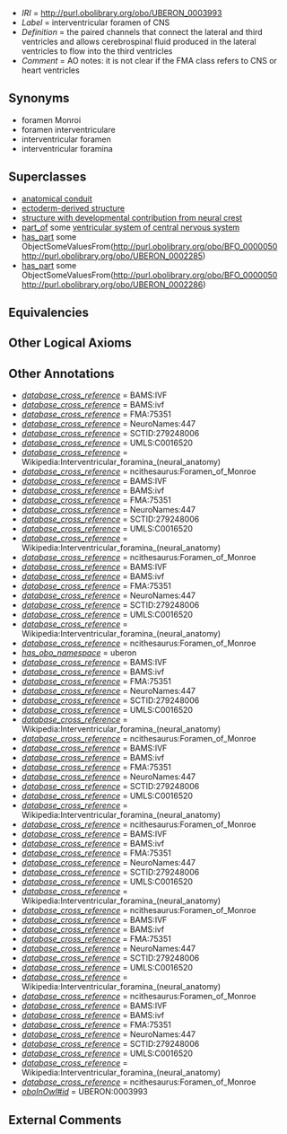  * *IRI* = http://purl.obolibrary.org/obo/UBERON_0003993
 * *Label* = interventricular foramen of CNS
 * *Definition* = the paired channels that connect the lateral and third ventricles and allows cerebrospinal fluid produced in the lateral ventricles to flow into the third ventricles
 * *Comment* = AO notes: it is not clear if the FMA class refers to CNS or heart ventricles

## Synonyms

 * foramen Monroi
 * foramen interventriculare
 * interventricular foramen
 * interventricular foramina

## Superclasses

 * [anatomical conduit](../../UBERON/11/UBERON_0004111.md)
 * [ectoderm-derived structure](../../UBERON/21/UBERON_0004121.md)
 * [structure with developmental contribution from neural crest](../../UBERON/14/UBERON_0010314.md)
 * [part_of](../../BFO/50/BFO_0000050.md) some [ventricular system of central nervous system](../../UBERON/81/UBERON_0005281.md)
 * [has_part](../../BFO/51/BFO_0000051.md) some ObjectSomeValuesFrom(<http://purl.obolibrary.org/obo/BFO_0000050> <http://purl.obolibrary.org/obo/UBERON_0002285>)
 * [has_part](../../BFO/51/BFO_0000051.md) some ObjectSomeValuesFrom(<http://purl.obolibrary.org/obo/BFO_0000050> <http://purl.obolibrary.org/obo/UBERON_0002286>)

## Equivalencies


## Other Logical Axioms


## Other Annotations

 * *[database_cross_reference](../../ef/oboInOwl#hasDbXref.md)* = BAMS:IVF
 * *[database_cross_reference](../../ef/oboInOwl#hasDbXref.md)* = BAMS:ivf
 * *[database_cross_reference](../../ef/oboInOwl#hasDbXref.md)* = FMA:75351
 * *[database_cross_reference](../../ef/oboInOwl#hasDbXref.md)* = NeuroNames:447
 * *[database_cross_reference](../../ef/oboInOwl#hasDbXref.md)* = SCTID:279248006
 * *[database_cross_reference](../../ef/oboInOwl#hasDbXref.md)* = UMLS:C0016520
 * *[database_cross_reference](../../ef/oboInOwl#hasDbXref.md)* = Wikipedia:Interventricular_foramina_(neural_anatomy)
 * *[database_cross_reference](../../ef/oboInOwl#hasDbXref.md)* = ncithesaurus:Foramen_of_Monroe
 * *[database_cross_reference](../../ef/oboInOwl#hasDbXref.md)* = BAMS:IVF
 * *[database_cross_reference](../../ef/oboInOwl#hasDbXref.md)* = BAMS:ivf
 * *[database_cross_reference](../../ef/oboInOwl#hasDbXref.md)* = FMA:75351
 * *[database_cross_reference](../../ef/oboInOwl#hasDbXref.md)* = NeuroNames:447
 * *[database_cross_reference](../../ef/oboInOwl#hasDbXref.md)* = SCTID:279248006
 * *[database_cross_reference](../../ef/oboInOwl#hasDbXref.md)* = UMLS:C0016520
 * *[database_cross_reference](../../ef/oboInOwl#hasDbXref.md)* = Wikipedia:Interventricular_foramina_(neural_anatomy)
 * *[database_cross_reference](../../ef/oboInOwl#hasDbXref.md)* = ncithesaurus:Foramen_of_Monroe
 * *[database_cross_reference](../../ef/oboInOwl#hasDbXref.md)* = BAMS:IVF
 * *[database_cross_reference](../../ef/oboInOwl#hasDbXref.md)* = BAMS:ivf
 * *[database_cross_reference](../../ef/oboInOwl#hasDbXref.md)* = FMA:75351
 * *[database_cross_reference](../../ef/oboInOwl#hasDbXref.md)* = NeuroNames:447
 * *[database_cross_reference](../../ef/oboInOwl#hasDbXref.md)* = SCTID:279248006
 * *[database_cross_reference](../../ef/oboInOwl#hasDbXref.md)* = UMLS:C0016520
 * *[database_cross_reference](../../ef/oboInOwl#hasDbXref.md)* = Wikipedia:Interventricular_foramina_(neural_anatomy)
 * *[database_cross_reference](../../ef/oboInOwl#hasDbXref.md)* = ncithesaurus:Foramen_of_Monroe
 * *[has_obo_namespace](../../ce/oboInOwl#hasOBONamespace.md)* = uberon
 * *[database_cross_reference](../../ef/oboInOwl#hasDbXref.md)* = BAMS:IVF
 * *[database_cross_reference](../../ef/oboInOwl#hasDbXref.md)* = BAMS:ivf
 * *[database_cross_reference](../../ef/oboInOwl#hasDbXref.md)* = FMA:75351
 * *[database_cross_reference](../../ef/oboInOwl#hasDbXref.md)* = NeuroNames:447
 * *[database_cross_reference](../../ef/oboInOwl#hasDbXref.md)* = SCTID:279248006
 * *[database_cross_reference](../../ef/oboInOwl#hasDbXref.md)* = UMLS:C0016520
 * *[database_cross_reference](../../ef/oboInOwl#hasDbXref.md)* = Wikipedia:Interventricular_foramina_(neural_anatomy)
 * *[database_cross_reference](../../ef/oboInOwl#hasDbXref.md)* = ncithesaurus:Foramen_of_Monroe
 * *[database_cross_reference](../../ef/oboInOwl#hasDbXref.md)* = BAMS:IVF
 * *[database_cross_reference](../../ef/oboInOwl#hasDbXref.md)* = BAMS:ivf
 * *[database_cross_reference](../../ef/oboInOwl#hasDbXref.md)* = FMA:75351
 * *[database_cross_reference](../../ef/oboInOwl#hasDbXref.md)* = NeuroNames:447
 * *[database_cross_reference](../../ef/oboInOwl#hasDbXref.md)* = SCTID:279248006
 * *[database_cross_reference](../../ef/oboInOwl#hasDbXref.md)* = UMLS:C0016520
 * *[database_cross_reference](../../ef/oboInOwl#hasDbXref.md)* = Wikipedia:Interventricular_foramina_(neural_anatomy)
 * *[database_cross_reference](../../ef/oboInOwl#hasDbXref.md)* = ncithesaurus:Foramen_of_Monroe
 * *[database_cross_reference](../../ef/oboInOwl#hasDbXref.md)* = BAMS:IVF
 * *[database_cross_reference](../../ef/oboInOwl#hasDbXref.md)* = BAMS:ivf
 * *[database_cross_reference](../../ef/oboInOwl#hasDbXref.md)* = FMA:75351
 * *[database_cross_reference](../../ef/oboInOwl#hasDbXref.md)* = NeuroNames:447
 * *[database_cross_reference](../../ef/oboInOwl#hasDbXref.md)* = SCTID:279248006
 * *[database_cross_reference](../../ef/oboInOwl#hasDbXref.md)* = UMLS:C0016520
 * *[database_cross_reference](../../ef/oboInOwl#hasDbXref.md)* = Wikipedia:Interventricular_foramina_(neural_anatomy)
 * *[database_cross_reference](../../ef/oboInOwl#hasDbXref.md)* = ncithesaurus:Foramen_of_Monroe
 * *[database_cross_reference](../../ef/oboInOwl#hasDbXref.md)* = BAMS:IVF
 * *[database_cross_reference](../../ef/oboInOwl#hasDbXref.md)* = BAMS:ivf
 * *[database_cross_reference](../../ef/oboInOwl#hasDbXref.md)* = FMA:75351
 * *[database_cross_reference](../../ef/oboInOwl#hasDbXref.md)* = NeuroNames:447
 * *[database_cross_reference](../../ef/oboInOwl#hasDbXref.md)* = SCTID:279248006
 * *[database_cross_reference](../../ef/oboInOwl#hasDbXref.md)* = UMLS:C0016520
 * *[database_cross_reference](../../ef/oboInOwl#hasDbXref.md)* = Wikipedia:Interventricular_foramina_(neural_anatomy)
 * *[database_cross_reference](../../ef/oboInOwl#hasDbXref.md)* = ncithesaurus:Foramen_of_Monroe
 * *[database_cross_reference](../../ef/oboInOwl#hasDbXref.md)* = BAMS:IVF
 * *[database_cross_reference](../../ef/oboInOwl#hasDbXref.md)* = BAMS:ivf
 * *[database_cross_reference](../../ef/oboInOwl#hasDbXref.md)* = FMA:75351
 * *[database_cross_reference](../../ef/oboInOwl#hasDbXref.md)* = NeuroNames:447
 * *[database_cross_reference](../../ef/oboInOwl#hasDbXref.md)* = SCTID:279248006
 * *[database_cross_reference](../../ef/oboInOwl#hasDbXref.md)* = UMLS:C0016520
 * *[database_cross_reference](../../ef/oboInOwl#hasDbXref.md)* = Wikipedia:Interventricular_foramina_(neural_anatomy)
 * *[database_cross_reference](../../ef/oboInOwl#hasDbXref.md)* = ncithesaurus:Foramen_of_Monroe
 * *[oboInOwl#id](../../id/oboInOwl#id.md)* = UBERON:0003993

## External Comments

